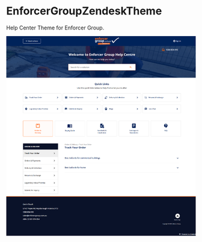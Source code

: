 # EnforcerGroupZendeskTheme


Help Center Theme for Enforcer Group.

![Enforcer Group Help Center Thumbnail](./theme-thumbnail.png)

